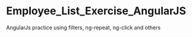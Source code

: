 # Employee_List_Exercise_AngularJS
AngularJs practice using filters, ng-repeat, ng-click and others
